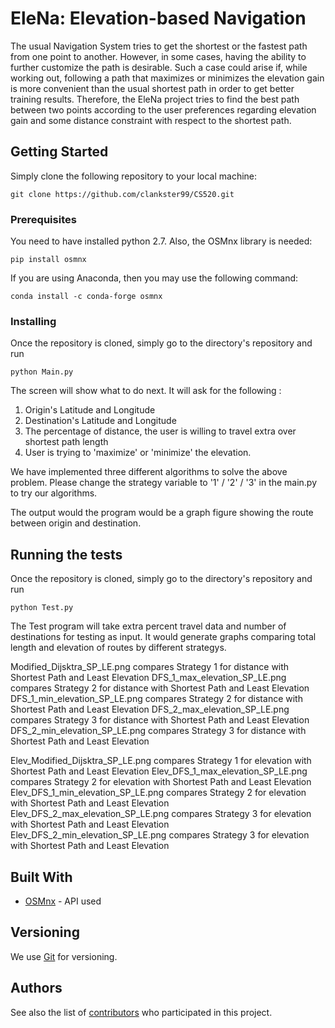 # EleNa: Elevation-based Navigation

The usual Navigation System tries to get the shortest or the fastest path from one point to another. However, in some cases, having the ability to further customize the path is desirable. Such a case could arise if, while working out, following a path that maximizes or minimizes the elevation gain is more convenient than the usual shortest path in order to get better training results. Therefore, the EleNa project tries to find the best path between two points according to the user preferences regarding elevation gain and some distance constraint with respect to the shortest path.

## Getting Started

Simply clone the following repository to your local machine:

```
git clone https://github.com/clankster99/CS520.git
```

### Prerequisites

You need to have installed python 2.7. Also, the OSMnx library is needed:

```
pip install osmnx
```

If you are using Anaconda, then you may use the following command:
```
conda install -c conda-forge osmnx
```

### Installing

Once the repository is cloned, simply go to the directory's repository and run

```
python Main.py
```

The screen will show what to do next. It will ask for the following :
1. Origin's Latitude and Longitude
2. Destination's Latitude and Longitude
3. The percentage of distance, the user is willing to travel extra over shortest path length
4. User is trying to 'maximize' or 'minimize' the elevation.

We have implemented three different algorithms to solve the above problem. Please change the strategy variable to '1' / '2' / '3'  in the main.py to try our algorithms.

The output would the program would be a graph figure showing the route between origin and destination.

## Running the tests

Once the repository is cloned, simply go to the directory's repository and run

```
python Test.py
```
The Test program will take extra percent travel data and number of destinations for testing as input.
It would generate graphs comparing total length and elevation of routes by different strategys.

Modified_Dijsktra_SP_LE.png   compares Strategy 1 for distance with Shortest Path and Least Elevation
DFS_1_max_elevation_SP_LE.png compares Strategy 2 for distance with Shortest Path and Least Elevation
DFS_1_min_elevation_SP_LE.png compares Strategy 2 for distance with Shortest Path and Least Elevation
DFS_2_max_elevation_SP_LE.png compares Strategy 3 for distance with Shortest Path and Least Elevation
DFS_2_min_elevation_SP_LE.png compares Strategy 3 for distance with Shortest Path and Least Elevation

Elev_Modified_Dijsktra_SP_LE.png   compares Strategy 1 for elevation with Shortest Path and Least Elevation
Elev_DFS_1_max_elevation_SP_LE.png compares Strategy 2 for elevation with Shortest Path and Least Elevation
Elev_DFS_1_min_elevation_SP_LE.png compares Strategy 2 for elevation with Shortest Path and Least Elevation
Elev_DFS_2_max_elevation_SP_LE.png compares Strategy 3 for elevation with Shortest Path and Least Elevation
Elev_DFS_2_min_elevation_SP_LE.png compares Strategy 3 for elevation with Shortest Path and Least Elevation

## Built With

* [OSMnx](https://osmnx.readthedocs.io/en/stable/) - API used

## Versioning

We use [Git](https://git-scm.com/) for versioning. 

## Authors

See also the list of [contributors](https://github.com/clankster99/CS520/settings/collaboration) who participated in this project.

